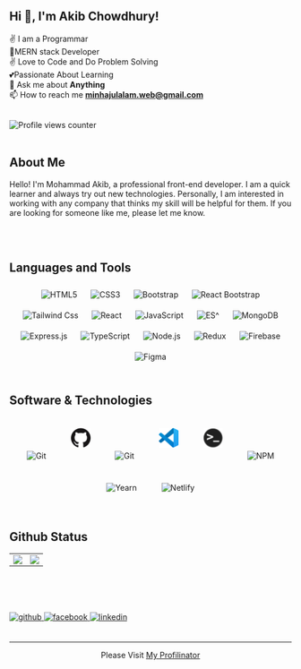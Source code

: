 ## Hi 👋, I'm Akib Chowdhury!  
  

✌  I am a Programmar <br>
👏MERN stack Developer <br>
✌ Love to Code and Do Problem Solving <br>
💕Passionate About Learning <br>
💬 Ask me about **Anything** <br>
📫 How to reach me **minhajulalam.web@gmail.com**<br><br>


![Profile views counter](https://komarev.com/ghpvc/?username=akib-chy&&style=flat-square)  
<br>
  
## About Me
Hello! I'm Mohammad Akib, a professional front-end developer. I am a quick learner and
always try out new technologies. Personally, I am interested in working with any
company that thinks my skill will be helpful for them. If you are looking for someone like
me, please let me know.


<br/>  






</td><td valign="top" width="50%">



</td></tr></table>  

<br/>  


## Languages and Tools  
<div align="center">  
<img style="margin: 10px" src="https://profilinator.rishav.dev/skills-assets/html5-original-wordmark.svg" alt="HTML5" height="35" /> 
<img style="margin: 10px" src="https://profilinator.rishav.dev/skills-assets/css3-original-wordmark.svg" alt="CSS3" height="35" />  
<img style="margin: 10px" src="https://profilinator.rishav.dev/skills-assets/bootstrap-plain.svg" alt="Bootstrap" height="35" /> 
<img style="margin: 10px" src="https://c0.klipartz.com/pngpicture/189/584/sticker-png-bootstrap-react-software-framework-javascript-front-and-back-ends-web-design-web-design-text-logo-internet-css.png" alt="React Bootstrap" height="35" /> 
<img style="margin: 10px" src="https://upload.wikimedia.org/wikipedia/commons/d/d5/Tailwind_CSS_Logo.svg" alt="Tailwind Css" height="35" />  
<img style="margin: 10px" src="https://profilinator.rishav.dev/skills-assets/react-original-wordmark.svg" alt="React" height="35" />   
<img style="margin: 10px" src="https://profilinator.rishav.dev/skills-assets/javascript-original.svg" alt="JavaScript" height="35" />  
<img style="margin: 10px" src="https://www.globalnerdy.com/wp-content/uploads/2019/05/es6.png" alt="ES^" height="45" />  
<img style="margin: 10px" src="https://profilinator.rishav.dev/skills-assets/mongodb-original-wordmark.svg" alt="MongoDB" height="35" />  
<img style="margin: 10px" src="https://profilinator.rishav.dev/skills-assets/express-original-wordmark.svg" alt="Express.js" height="35" />  
<img style="margin: 10px" src="https://profilinator.rishav.dev/skills-assets/typescript-original.svg" alt="TypeScript" height="35" />  
<img style="margin: 10px" src="https://profilinator.rishav.dev/skills-assets/nodejs-original-wordmark.svg" alt="Node.js" height="35" />  
<img style="margin: 10px" src="https://profilinator.rishav.dev/skills-assets/redux-original.svg" alt="Redux" height="35" />  
<img style="margin: 10px" src="https://profilinator.rishav.dev/skills-assets/firebase.png" alt="Firebase" height="35" />  
<img style="margin: 10px" src="https://profilinator.rishav.dev/skills-assets/figma-icon.svg" alt="Figma" height="35" />  
</div>  

<br/>  

## Software & Technologies
<div align="center">  
<img style="margin: 20px" src="https://profilinator.rishav.dev/skills-assets/git-scm-icon.svg" alt="Git" height="35" /> 
<img style="margin: 20px" src="https://raw.githubusercontent.com/github/explore/78df643247d429f6cc873026c0622819ad797942/topics/github/github.png" alt="Github" height="35" /> 
<img style="margin: 20px" src="https://brand.heroku.com/static/media/heroku-logotype-vertical.f7e1193f.svg" alt="Git" height="35" /> 
<img style="margin: 20px" src="https://raw.githubusercontent.com/github/explore/80688e429a7d4ef2fca1e82350fe8e3517d3494d/topics/visual-studio-code/visual-studio-code.png" alt="Visual Stodio" height="35" /> 
<img style="margin: 20px" src="https://raw.githubusercontent.com/github/explore/80688e429a7d4ef2fca1e82350fe8e3517d3494d/topics/terminal/terminal.png" alt="Git" height="35" /> 
<img style="margin: 20px" src="https://upload.wikimedia.org/wikipedia/commons/d/db/Npm-logo.svg" alt="NPM" height="35" /> 
<img style="margin: 20px" src="https://static.cdnlogo.com/logos/y/59/yearn-finance.svg" alt="Yearn" height="35" /> 
<img style="margin: 20px" src="https://iconape.com/wp-content/files/dw/349197/png/netlify-logo.png" alt="Netlify" height="35" /> 
</div>  

<br/>

## Github Status  
<table><tr><td valign="top" width="50%">

<img src="https://github-readme-stats.vercel.app/api?username=akib-chy&show_icons=true&count_private=true&hide_border=true" align="left" style="width: 100%" />

</td><td valign="top" width="50%">

<img src="https://github-readme-stats.vercel.app/api/top-langs/?username=akib-chy&hide_border=true&layout=compact" align="left" style="width: 100%" />

</td></tr></table>  

<br/>  

  

<br/>  

  

<br/>  

  

<br/>  

<a href="https://github.com/https://github.com/akib-chy" target="_blank">
<img src=https://img.shields.io/badge/github-%2324292e.svg?&style=for-the-badge&logo=github&logoColor=white alt=github style="margin-bottom: 5px;" />
</a>
<a href="https://www.facebook.com/Minhajul69" target="_blank">
<img src=https://img.shields.io/badge/facebook-%232E87FB.svg?&style=for-the-badge&logo=facebook&logoColor=white alt=facebook style="margin-bottom: 5px;" />
</a>
<a href="https://www.linkedin.com/in/akib-chy/" target="_blank">
<img src=https://img.shields.io/badge/linkedin-%231E77B5.svg?&style=for-the-badge&logo=linkedin&logoColor=white alt=linkedin style="margin-bottom: 5px;" />
</a>  
  

<br/>  


<br />

----
<div align="center">Please Visit <a href="https://akib-official.netlify.app/" target="_blank">My Profilinator</a></div>
